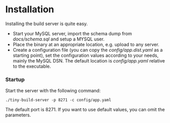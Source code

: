 # Installation

Installing the build server is quite easy. 

* Start your MySQL server, import the schema dump from *docs/schema.sql* and setup a MYSQL
user. 
* Place the binary at an appropriate location, e.g. upload to any server.
* Create a configuration file (you can copy the *config/app.dist.yaml* as a starting point), 
set the configuration values according to your needs, mainly the MySQL DSN.
The default location is *config/app.yaml* relative to the executable.

### Startup

Start the server with the following command:

``./tiny-build-server -p 8271 -c config/app.yaml``

The default port is 8271. If you want to use default values, you can omit the parameters.